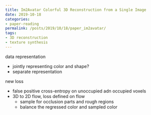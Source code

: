 ```yaml
---
title: Im2Avatar Colorful 3D Reconstruction from a Single Image
date: 2019-10-18
categories:
- paper-reading
permalink: /posts/2019/10/18/paper_im2avatar/
tags:
- 3D reconstruction
- texture synthesis
---
```



data representation
- jointly representing color and shape?
- separate representation

new loss
- false positive cross-entropy on unoccupied adn occupied voxels
- 3D to 2D flow, loss defined on flow
    - sample for occlusion parts and rough regions
    - balance the regressed color and sampled color
